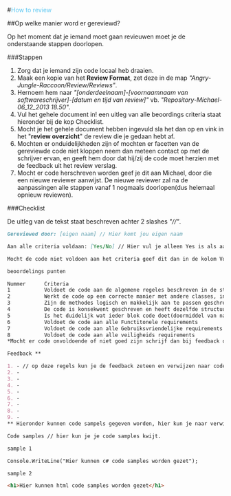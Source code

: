 #<font color='#5AC7F2'>How to review</font>

##Op welke manier word er gereviewd?

Op het moment dat je iemand moet gaan revieuwen moet je de onderstaande stappen doorlopen.

###Stappen

1. Zorg dat je iemand zijn code locaal heb draaien.
2. Maak een kopie van het **Review Format**, zet deze in de map *"Angry-Jungle-Raccoon/Review/Reviews"*.
3. Hernoem hem naar *"[onderdeelnaam]-[voornaamnaam van softwareschrijver]-[datum en tijd van review]"* vb. *"Repository-Michael-06\_12\_2013 18.50"*.
4. Vul het gehele document in! een uitleg van alle beoordings criteria staat hieronder bij de kop Checklist.
5. Mocht je het gehele document hebben ingevuld sla het dan op en vink in het "**review overzicht**" de review die je gedaan hebt af.
6. Mochten er onduidelijkheden zijn of mochten er facetten van de gereviewde code niet kloppen neem dan meteen contact op met de schrijver ervan, en geeft hem door dat hij/zij de code moet herzien met de feedback uit het review verslag.
7. Mocht er code herschreven worden geef je dit aan Michael, door die een nieuwe reviewer aanwijst. De nieuwe reviewer zal na de aanpassingen alle stappen vanaf 1 nogmaals doorlopen(dus helemaal opnieuw reviewen).

###Checklist

De uitleg van de tekst staat beschreven achter 2 slashes *"//"*.

```markdown
Gereviewed door: [eigen naam] // Hier komt jou eigen naam

Aan alle criteria voldaan: [Yes/No] // Hier vul je alleen Yes is als aan alle criteria is voldaan!

Mocht de code niet voldoen aan het criteria geef dit dan in de kolom Voldaan aan doormiddel van het woord No.

beoordelings punten

Nummer		Criteria																				Voldaan *
1			Voldoet de code aan de algemene regeles beschreven in de stijlgids					   [Yes/No]
2			Werkt de code op een correcte manier met andere classes, interfaces en methodes		  [Yes/No]
3			Zijn de methodes logisch en makkelijk aan te passen geschreven						   [Yes/No]
4			De code is konsekwent geschreven en heeft dezelfde structuur							 [Yes/No]
5			Is het duidelijk wat ieder blok code doet(doormiddel van naamgeving en comentaar)?	   [Yes/No]
6			Voldoet de code aan alle Functitonele requirements									   [Yes/No]
7			Voldoet de code aan alle Gebruiksvriendelijke requirements							   [Yes/No]
8			Voldoet de code aan alle veiligheids requirements										[Yes/No]
*Mocht er code onvoldoende of niet goed zijn schrijf dan bij feedback op hoe je tot die conclusie bent gekomen.

Feedback **

1. - // op deze regels kun je de feedback zeteen en verwijzen naar code die je beneden kwijt kunt
2. -
3. -
4. -
5. -
6. -
7. -
8. -
9. -
** Hieronder kunnen code sampels gegeven worden, hier kun je naar verwijzen! Dat is wel zo makkelijk voor de programmeur.

Code samples // hier kun je je code samples kwijt.

sample 1

Console.WriteLine("Hier kunnen c# code samples worden gezet");

sample 2

<h1>Hier kunnen html code samples worden gezet</h1>

```
